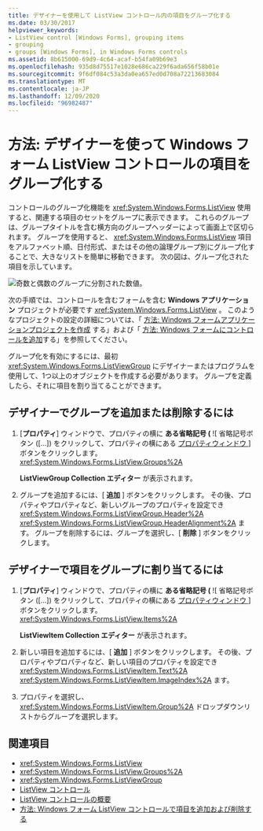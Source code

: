 ```yaml
---
title: デザイナーを使用して ListView コントロール内の項目をグループ化する
ms.date: 03/30/2017
helpviewer_keywords:
- ListView control [Windows Forms], grouping items
- grouping
- groups [Windows Forms], in Windows Forms controls
ms.assetid: 8b615000-69d9-4c64-acaf-b54fa09b69e3
ms.openlocfilehash: 935d8d75517e1028e686ca229f6ada656f58b01e
ms.sourcegitcommit: 9f6df084c53a3da0ea657ed0d708a72213683084
ms.translationtype: MT
ms.contentlocale: ja-JP
ms.lasthandoff: 12/09/2020
ms.locfileid: "96982487"
---
```

# <a name="how-to-group-items-in-a-windows-forms-listview-control-using-the-designer"></a>方法: デザイナーを使って Windows フォーム ListView コントロールの項目をグループ化する

コントロールのグループ化機能を <xref:System.Windows.Forms.ListView> 使用すると、関連する項目のセットをグループに表示できます。 これらのグループは、グループタイトルを含む横方向のグループヘッダーによって画面上で区切られます。 グループを使用すると、 <xref:System.Windows.Forms.ListView> 項目をアルファベット順、日付形式、またはその他の論理グループ別にグループ化することで、大きなリストを簡単に移動できます。 次の図は、グループ化された項目を示しています。

![奇数と偶数のグループに分割された数値。](./media/how-to-group-items-in-a-windows-forms-listview-control-using-the-designer/odd-even-list-view-groups.gif)

次の手順では、コントロールを含むフォームを含む **Windows アプリケーション** プロジェクトが必要です <xref:System.Windows.Forms.ListView> 。 このようなプロジェクトの設定の詳細については、「 [方法: Windows フォームアプリケーションプロジェクトを作成](/visualstudio/ide/step-1-create-a-windows-forms-application-project) する」および「 [方法: Windows フォームにコントロールを追加](how-to-add-controls-to-windows-forms.md)する」を参照してください。

グループ化を有効にするには、最初 <xref:System.Windows.Forms.ListViewGroup> にデザイナーまたはプログラムを使用して、1つ以上のオブジェクトを作成する必要があります。 グループを定義したら、それに項目を割り当てることができます。

## <a name="to-add-or-remove-groups-in-the-designer"></a>デザイナーでグループを追加または削除するには

1. [**プロパティ**] ウィンドウで、プロパティの横に **ある省略記号 (** ![ 省略記号ボタン ([...]) をクリックして、プロパティの横にある [プロパティウィンドウ ](./media/visual-studio-ellipsis-button.png) ] ボタンをクリックします。 <xref:System.Windows.Forms.ListView.Groups%2A>

     **ListViewGroup Collection エディター** が表示されます。

2. グループを追加するには、[ **追加** ] ボタンをクリックします。 その後、プロパティやプロパティなど、新しいグループのプロパティを設定でき <xref:System.Windows.Forms.ListViewGroup.Header%2A> <xref:System.Windows.Forms.ListViewGroup.HeaderAlignment%2A> ます。 グループを削除するには、グループを選択し、[ **削除** ] ボタンをクリックします。

## <a name="to-assign-items-to-groups-in-the-designer"></a>デザイナーで項目をグループに割り当てるには

1. [**プロパティ**] ウィンドウで、プロパティの横に **ある省略記号 (** ![ 省略記号ボタン ([...]) をクリックして、プロパティの横にある [プロパティウィンドウ ](./media/visual-studio-ellipsis-button.png) ] ボタンをクリックします。 <xref:System.Windows.Forms.ListView.Items%2A>

     **ListViewItem Collection エディター** が表示されます。

2. 新しい項目を追加するには、[ **追加** ] ボタンをクリックします。 その後、プロパティやプロパティなど、新しい項目のプロパティを設定でき <xref:System.Windows.Forms.ListViewItem.Text%2A> <xref:System.Windows.Forms.ListViewItem.ImageIndex%2A> ます。

3. プロパティを選択し、 <xref:System.Windows.Forms.ListViewItem.Group%2A> ドロップダウンリストからグループを選択します。

## <a name="see-also"></a>関連項目

- <xref:System.Windows.Forms.ListView>
- <xref:System.Windows.Forms.ListView.Groups%2A>
- <xref:System.Windows.Forms.ListViewGroup>
- [ListView コントロール](listview-control-windows-forms.md)
- [ListView コントロールの概要](listview-control-overview-windows-forms.md)
- [方法: Windows フォーム ListView コントロールで項目を追加および削除する](how-to-add-and-remove-items-with-the-windows-forms-listview-control.md)
